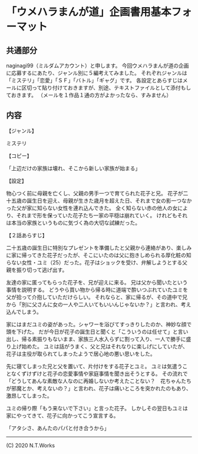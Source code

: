 # 「ウメハラまんが道」企画書用基本フォーマット

<!--提出用企画書のフォーマット-->

## 共通部分

naginagi99（ミルダムアカウント）と申します。
今回ウメハラまんが道の企画に応募するにあたり、ジャンル別に５編考えてみました。
それぞれジャンルは「ミステリ」「恋愛」「ＳＦ」「バトル」「ギャグ」です。
各設定とあらすじはメールに区切って貼り付けておきますが、別途、テキストファイルとして添付もしておきます。
（メールを１作品１通の方がよかったなら、すみません）

## 内容

【ジャンル】

ミステリ

【コピー】

「上辺だけの家族は壊れ、そこから新しい家族が始まる」

【設定】

物心つく前に母親を亡くし、父親の男手一つで育てられた花子と兄。
花子が二十五歳の誕生日を迎え、母親が生きた歳月を超えた日、それまで女の影一つなかった父が家に知らない女性を連れ込んできた。
全く知らない赤の他人の女により、それまで形を保っていた花子たち一家の平穏は崩れていく。
けれどもそれは本当の家族というものに気づく為の大切な試練だった。

【２話あらすじ】

二十五歳の誕生日に特別なプレゼントを準備したと父親から連絡があり、楽しみに家に帰ってきた花子だったが、そこにいたのは父に抱きしめられる厚化粧の知らない女性・ユミ（25）だった。花子はショックを受け、弁解しようとする父親を振り切って逃げ出す。

友達の家に匿ってもらった花子を、兄が迎えに来る。
兄は父から聞いたという事情を説明する。
どうやら買い物から帰る時に道端で酔いつぶれていたユミを父が拾って介抱していただけらしい。
それならと、家に帰るが、その道中で兄から「別に父さんに女の一人や二人いてもいいんじゃないか？」と言われ、考え込んでしまう。

家にはまだユミの姿があった。シャワーを浴びてすっきりしたのか、神妙な顔で頭を下げた。
だが今日が花子の誕生日と聞くと「こういうのは任せて」と言い出し、帰る素振りもないまま、家族三人水入らずに割って入り、一人で勝手に盛り上げ始めた。
ユミは話がうまく、父と兄はそれなりに楽しげにしていたが、花子は主役が取られてしまったようで居心地の悪い思いをした。

先に寝てしまった兄と父を置いて、片付けをする花子とユミ。
ユミは気遣うことなくずけずけと花子の恋愛事情や家庭事情を聞き出そうとする。
その流れで「どうしてあんな素敵な人なのに再婚しないか考えたことない？　花ちゃんたちが邪魔とか、考えないの？」と言われ、花子は痛いところを突かれたのもあり、激昂してしまった。

ユミの帰り際「もう来ないで下さい」と言った花子。
しかしその翌日もユミは家にやってきて、花子に向かってこう宣言する。

「アタシさ、あんたのパパと付き合うから」

---
(C) 2020 N.T.Works
